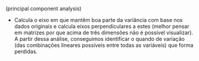 (principal component analysis)

- Calcula o eixo em que mantêm boa parte da variância com base nos dados originais e calcula eixos perpendiculares a estes (melhor pensar em matrizes por que acima de três dimensões não é possível visualizar). A partir dessa análise, conseguimos identificar o quando de variação (das combinações lineares possíveis entre todas as variáveis) que forma perdidas.